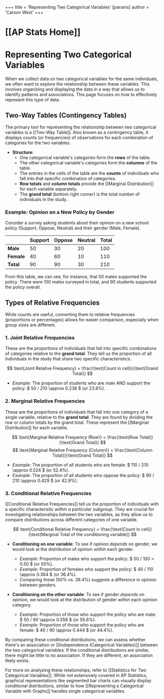 +++
 title = 'Representing Two Categorical Variables'
[params]
	author = 'Carson West'
+++
# [[AP Stats Home]]
# Representing Two Categorical Variables

When we collect data on two categorical variables for the same individuals, we often want to explore the relationship between these variables. This involves organizing and displaying the data in a way that allows us to identify patterns and associations. This page focuses on how to effectively represent this type of data.

## Two-Way Tables (Contingency Tables)

The primary tool for representing the relationship between two categorical variables is a [[Two-Way Table]]. Also known as a contingency table, it displays counts (or frequencies) of observations for each combination of categories for the two variables.

*   **Structure**:
    *   One categorical variable's categories form the **rows** of the table.
    *   The other categorical variable's categories form the **columns** of the table.
    *   The entries in the cells of the table are the **counts** of individuals who fall into that specific combination of categories.
    *   **Row totals** and **column totals** provide the [[Marginal Distribution]] for each variable separately.
    *   The **grand total** (bottom right corner) is the total number of individuals in the study.

### Example: Opinion on a New Policy by Gender

Consider a survey asking students about their opinion on a new school policy (Support, Oppose, Neutral) and their gender (Male, Female).

|             | Support | Oppose | Neutral | Total |
| :---------- | :------ | :----- | :------ | :---- |
| **Male**    | 50      | 30     | 20      | 100   |
| **Female**  | 40      | 60     | 10      | 110   |
| **Total**   | 90      | 90     | 30      | 210   |

From this table, we can see, for instance, that 50 males supported the policy. There were 100 males surveyed in total, and 90 students supported the policy overall.

## Types of Relative Frequencies

While counts are useful, converting them to relative frequencies (proportions or percentages) allows for easier comparison, especially when group sizes are different.

### 1. Joint Relative Frequencies

These are the proportions of individuals that fall into specific combinations of categories relative to the **grand total**. They tell us the proportion of all individuals in the study that share two specific characteristics.

 $$  \text{Joint Relative Frequency} = \frac{\text{Count in cell}}{\text{Grand Total}}  $$  
*   *Example*: The proportion of students who are male AND support the policy:  $ 50 / 210 \approx 0.238 $  (or 23.8%).

### 2. Marginal Relative Frequencies

These are the proportions of individuals that fall into one category of a single variable, relative to the **grand total**. They are found by dividing the row or column totals by the grand total. These represent the [[Marginal Distribution]] for each variable.

 $$  \text{Marginal Relative Frequency (Row)} = \frac{\text{Row Total}}{\text{Grand Total}}  $$   $$  \text{Marginal Relative Frequency (Column)} = \frac{\text{Column Total}}{\text{Grand Total}}  $$  
*   *Example*: The proportion of all students who are female:  $ 110 / 210 \approx 0.524 $  (or 52.4%).
*   *Example*: The proportion of all students who oppose the policy:  $ 90 / 210 \approx 0.429 $  (or 42.9%).

### 3. Conditional Relative Frequencies

[[Conditional Relative Frequencies]] tell us the proportion of individuals with a specific characteristic *within a particular subgroup*. They are crucial for investigating relationships between the two variables, as they allow us to compare distributions across different categories of one variable.

 $$  \text{Conditional Relative Frequency} = \frac{\text{Count in cell}}{\text{Marginal Total of the conditioning variable}}  $$  
*   **Conditioning on one variable**: To see if opinion *depends* on gender, we would look at the distribution of opinion *within* each gender.
    *   *Example*: Proportion of males who support the policy:  $ 50 / 100 = 0.50 $  (or 50%).
    *   *Example*: Proportion of females who support the policy:  $ 40 / 110 \approx 0.364 $  (or 36.4%).
    *   Comparing these (50% vs. 36.4%) suggests a difference in opinion between genders.

*   **Conditioning on the other variable**: To see if gender *depends* on opinion, we would look at the distribution of gender *within* each opinion category.
    *   *Example*: Proportion of those who support the policy who are male:  $ 50 / 90 \approx 0.556 $  (or 55.6%).
    *   *Example*: Proportion of those who support the policy who are female:  $ 40 / 90 \approx 0.444 $  (or 44.4%).

By comparing these conditional distributions, we can assess whether there's an association or [[Independence (Categorical Variables)]] between the two categorical variables. If the conditional distributions are similar, there might be little to no association. If they are different, an association likely exists.

For more on analyzing these relationships, refer to [[Statistics for Two Categorical Variables]]. While not extensively covered in AP Statistics, graphical representations like segmented bar charts can visually display conditional distributions, similar to how [[Representing a Categorical Variable with Graphs]] handles single categorical variables.